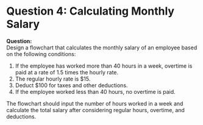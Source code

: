 # Question 4: Calculating Monthly Salary

**Question:**  
Design a flowchart that calculates the monthly salary of an employee based on the following conditions:
1. If the employee has worked more than 40 hours in a week, overtime is paid at a rate of 1.5 times the hourly rate.
2. The regular hourly rate is $15.
3. Deduct $100 for taxes and other deductions.
4. If the employee worked less than 40 hours, no overtime is paid.

The flowchart should input the number of hours worked in a week and calculate the total salary after considering regular hours, overtime, and deductions.
